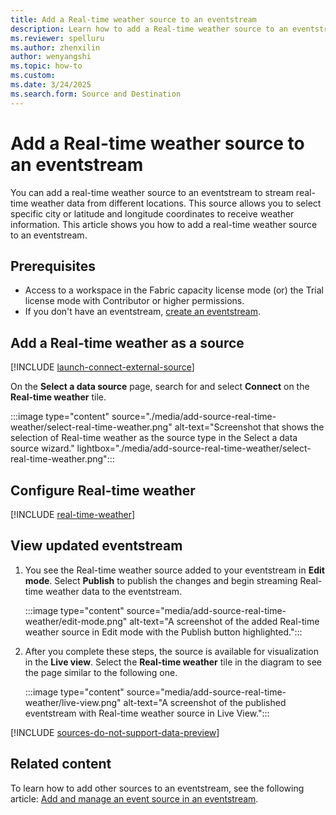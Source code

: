 ```yaml
---
title: Add a Real-time weather source to an eventstream
description: Learn how to add a Real-time weather source to an eventstream.
ms.reviewer: spelluru
ms.author: zhenxilin
author: wenyangshi
ms.topic: how-to
ms.custom:
ms.date: 3/24/2025
ms.search.form: Source and Destination
---
```


# Add a Real-time weather source to an eventstream

You can add a real-time weather source to an eventstream to stream real-time weather data from different locations. This source allows you to select specific city or latitude and longitude coordinates to receive weather information. This article shows you how to add a real-time weather source to an eventstream.

## Prerequisites

- Access to a workspace in the Fabric capacity license mode (or) the Trial license mode with Contributor or higher permissions. 
- If you don't have an eventstream, [create an eventstream](create-manage-an-eventstream.md). 

## Add a Real-time weather as a source

[!INCLUDE [launch-connect-external-source](./includes/launch-connect-external-source.md)]

On the **Select a data source** page, search for and select **Connect** on the **Real-time weather** tile.

:::image type="content" source="./media/add-source-real-time-weather/select-real-time-weather.png" alt-text="Screenshot that shows the selection of Real-time weather as the source type in the Select a data source wizard." lightbox="./media/add-source-real-time-weather/select-real-time-weather.png":::

## Configure Real-time weather

[!INCLUDE [real-time-weather](./includes/real-time-weather.md)]

## View updated eventstream
1. You see the Real-time weather source added to your eventstream in **Edit mode**. Select **Publish** to publish the changes and begin streaming Real-time weather data to the eventstream.

    :::image type="content" source="media/add-source-real-time-weather/edit-mode.png" alt-text="A screenshot of the added Real-time weather source in Edit mode with the Publish button highlighted.":::
1. After you complete these steps, the source is available for visualization in the **Live view**. Select the **Real-time weather** tile in the diagram to see the page similar to the following one.

    :::image type="content" source="media/add-source-real-time-weather/live-view.png" alt-text="A screenshot of the published eventstream with Real-time weather source in Live View.":::

[!INCLUDE [sources-do-not-support-data-preview](./includes/sources-don't-supported-data-preview.md)]


## Related content
To learn how to add other sources to an eventstream, see the following article: [Add and manage an event source in an eventstream](add-manage-eventstream-sources.md).
